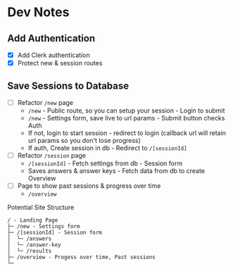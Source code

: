 # Dev Notes

## Add Authentication

- [x] Add Clerk authentication
- [x] Protect new & session routes

## Save Sessions to Database

- [ ] Refactor `/new` page
  - `/new` - Public route, so you can setup your session - Login to submit
  - `/new` - Settings form, save live to url params - Submit button checks Auth
  - If not, login to start session - redirect to login (callback url will retain url params so you don't lose progress)
  - If auth, Create session in db - Redirect to `/[sessionId]`
- [ ] Refactor `/session` page
  - `/[sessionId]` - Fetch settings from db - Session form
  - Saves answers & answer keys - Fetch data from db to create Overview
- [ ] Page to show past sessions & progress over time
  - `/overview`

Potential Site Structure

```
/ - Landing Page
├─ /new - Settings form
├─ /[sessionId] - Session form
│  └─ /answers
│  └─ /answer-key
│  └─ /results
├─ /overview - Progess over time, Past sessions
└─
```
